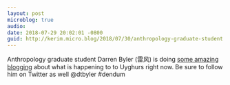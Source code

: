 ```yaml
---
layout: post
microblog: true
audio: 
date: 2018-07-29 20:02:01 -0800
guid: http://kerim.micro.blog/2018/07/30/anthropology-graduate-student.html
---
```

Anthropology graduate student Darren Byler (雷风) is doing [some amazing blogging](https://livingotherwise.com/) about what is happening to to Uyghurs right now. Be sure to follow him on Twitter as well @dtbyler #dendum 
